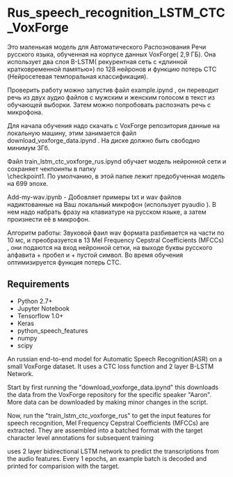 # Rus_speech_recognition_LSTM_CTC_VoxForge
Это маленькая модель для Автоматического Распознования Речи русского языка, обученная на корпусе данных VoxForge(  2,9 ГБ).
Она использует два слоя  B-LSTM( рекурентная сеть с «длинной кратковременной памятью») по 128 нейронов и функцию потерь CTC (Нейросетевая темпоральная классификация).

Проверить работу можно запустив файл example.ipynd , он переводит речь из  двух аудио файлов с мужским и женским голосом в текст из обучающей выборки. Затем  можно попробовать распознать речь с микрофона.

Для начала обучения надо скачать с  VoxForge репозитория данные на локальную машину, этим занимается файл 
download_voxforge_data.ipynd . На диске должно быть свободно минимум 3Гб.

Файл train_lstm_ctc_voxforge_rus.ipynd обучает модель нейронной сети и сохраняет чекпоинты в папку  
\checkpoint1. По умолчанию, в этой папке лежит предобученная модель на 699 эпохе.

Add-my-wav.ipynb - Добовляет примеры txt и wav файлов надиктованные на Ваш локальный микрофон (использует pyaudio ). В нем надо набрать фразу на клавиатуре на русском языке, а затем произнести её в микрофон. 

Алгоритм работы:
Звуковой фаил wav формата разбивается на части по 10 мс, и преобразуется в 13 Mel Frequency Cepstral Coefficients (MFCCs) , они подаются на вход нейронной сетки, на выходе буквы русского алфавита + пробел и + пустой символ. Во время обучения оптимизируется функция потерь CTC.

## Requirements

- Python 2.7+
- Jupyter Notebook
- Tensorflow 1.0+
- Keras
- python_speech_features
- numpy
- scipy


An russian end-to-end model for Automatic Speech Recognition(ASR) on a small VoxForge dataset. It uses a CTC loss function and 2 layer B-LSTM Network.

Start by first running the "download_voxforge_data.ipynd" this downloads the data from the VoxForge repository for the specific speaker "Aaron". More data can be downloaded by making minor changes in the script.


Now, run the "train_lstm_ctc_voxforge_rus" to get the input features for speech recognition, Mel Frequency Cepstral Coefficients (MFCCs) are extracted. They are assembled into a batched format with the target character level annotations for subsequent training

 uses 2 layer bidirectional LSTM network to predict the transcriptions from the audio features. Every 1 epochs, an example batch is decoded and printed for comparision with the target.
